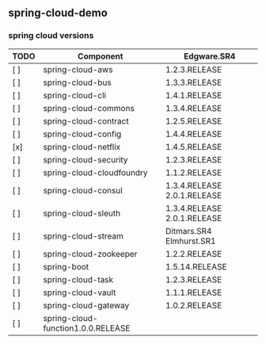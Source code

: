 ## spring-cloud-demo

### spring cloud versions

|TODO|Component|Edgware.SR4|
|---|---|---|
|[ ]|spring-cloud-aws|1.2.3.RELEASE|
|[ ]|spring-cloud-bus|1.3.3.RELEASE|
|[ ]|spring-cloud-cli|1.4.1.RELEASE|
|[ ]|spring-cloud-commons|1.3.4.RELEASE|
|[ ]|spring-cloud-contract|1.2.5.RELEASE|
|[ ]|spring-cloud-config|1.4.4.RELEASE|
|[x]|spring-cloud-netflix|1.4.5.RELEASE|
|[ ]|spring-cloud-security|1.2.3.RELEASE|
|[ ]|spring-cloud-cloudfoundry|1.1.2.RELEASE|
|[ ]|spring-cloud-consul|1.3.4.RELEASE	2.0.1.RELEASE|
|[ ]|spring-cloud-sleuth|1.3.4.RELEASE	2.0.1.RELEASE|
|[ ]|spring-cloud-stream|Ditmars.SR4	Elmhurst.SR1|
|[ ]|spring-cloud-zookeeper|1.2.2.RELEASE|
|[ ]|spring-boot|1.5.14.RELEASE|
|[ ]|spring-cloud-task|1.2.3.RELEASE|
|[ ]|spring-cloud-vault|1.1.1.RELEASE|
|[ ]|spring-cloud-gateway|1.0.2.RELEASE|
|[ ]|spring-cloud-function1.0.0.RELEASE|